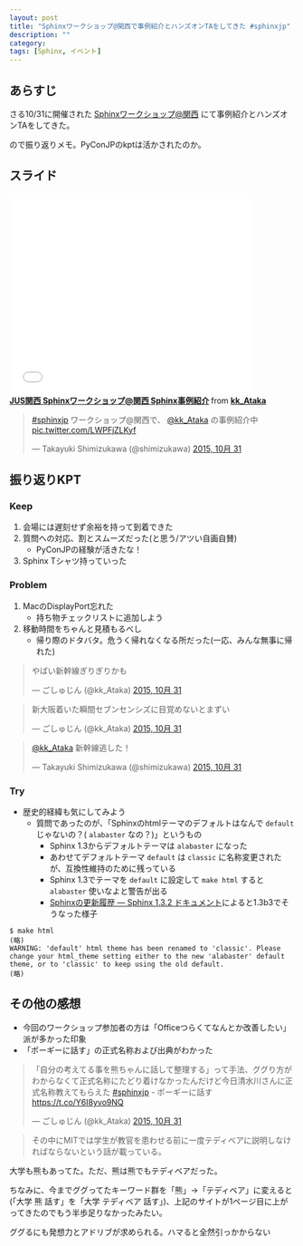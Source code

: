 ```yaml
---
layout: post
title: "Sphinxワークショップ@関西で事例紹介とハンズオンTAをしてきた #sphinxjp"
description: ""
category: 
tags: [Sphinx, イベント]
---
```


## あらすじ

さる10/31に開催された [Sphinxワークショップ@関西](https://japanunixsociety.doorkeeper.jp/events/32899) にて事例紹介とハンズオンTAをしてきた。

ので振り返りメモ。PyConJPのkptは活かされたのか。

## スライド

<iframe src="//www.slideshare.net/slideshow/embed_code/key/FH0j2dSC45Yqko" width="425" height="355" frameborder="0" marginwidth="0" marginheight="0" scrolling="no"> </iframe> <div style="margin-bottom:5px"> <strong> <a href="//www.slideshare.net/kk_Ataka/jus-sphinx-sphinx-54608065" title="JUS関西 Sphinxワークショップ@関西 Sphinx事例紹介" target="_blank">JUS関西 Sphinxワークショップ@関西 Sphinx事例紹介</a> </strong> from <strong><a href="//www.slideshare.net/kk_Ataka" target="_blank">kk_Ataka</a></strong> </div>

<blockquote class="twitter-tweet" lang="ja"><p lang="ja" dir="ltr"><a href="https://twitter.com/hashtag/sphinxjp?src=hash">#sphinxjp</a> ワークショップ@関西で、 <a href="https://twitter.com/kk_Ataka">@kk_Ataka</a> の事例紹介中 <a href="https://t.co/LWPFjZLKyf">pic.twitter.com/LWPFjZLKyf</a></p>&mdash; Takayuki Shimizukawa (@shimizukawa) <a href="https://twitter.com/shimizukawa/status/660324791375671297">2015, 10月 31</a></blockquote>
<script async src="//platform.twitter.com/widgets.js" charset="utf-8"></script>

## 振り返りKPT

### Keep

1. 会場には遅刻せず余裕を持って到着できた
1. 質問への対応、割とスムーズだった(と思う/アツい自画自賛)
    - PyConJPの経験が活きたな！
1. Sphinx Tシャツ持っていった

### Problem

1. MacのDisplayPort忘れた
    - 持ち物チェックリストに追加しよう
1. 移動時間をちゃんと見積もるべし
    - 帰り際のドタバタ。危うく帰れなくなる所だった(一応、みんな無事に帰れた)

<blockquote class="twitter-tweet" lang="ja"><p lang="ja" dir="ltr">やばい新幹線ぎりぎりかも</p>&mdash; ごしゅじん (@kk_Ataka) <a href="https://twitter.com/kk_Ataka/status/660429078990688256">2015, 10月 31</a></blockquote>
<script async src="//platform.twitter.com/widgets.js" charset="utf-8"></script>
<blockquote class="twitter-tweet" lang="ja"><p lang="ja" dir="ltr">新大阪着いた瞬間セブンセンシズに目覚めないとまずい</p>&mdash; ごしゅじん (@kk_Ataka) <a href="https://twitter.com/kk_Ataka/status/660429780626505729">2015, 10月 31</a></blockquote>
<script async src="//platform.twitter.com/widgets.js" charset="utf-8"></script>
<blockquote class="twitter-tweet" lang="ja"><p lang="ja" dir="ltr"><a href="https://twitter.com/kk_Ataka">@kk_Ataka</a> 新幹線逃した！</p>&mdash; Takayuki Shimizukawa (@shimizukawa) <a href="https://twitter.com/shimizukawa/status/660435286854209536">2015, 10月 31</a></blockquote>
<script async src="//platform.twitter.com/widgets.js" charset="utf-8"></script>

### Try

- 歴史的経緯も気にしてみよう
    - 質問であったのが、「Sphinxのhtmlテーマのデフォルトはなんで `default` じゃないの？( `alabaster` なの？)」というもの
        - Sphinx 1.3からデフォルトテーマは `alabaster` になった
        - あわせてデフォルトテーマ `default` は `classic` に名称変更されたが、互換性維持のために残っている
        - Sphinx 1.3でテーマを `default` に設定して `make html` すると `alabaster` 使いなよと警告が出る
        - [Sphinxの更新履歴 — Sphinx 1.3.2 ドキュメント](http://docs.sphinx-users.jp/changes.html)によると1.3b3でそうなった様子

```
$ make html
(略)
WARNING: 'default' html theme has been renamed to 'classic'. Please change your html_theme setting either to the new 'alabaster' default theme, or to 'classic' to keep using the old default.
(略)
```

## その他の感想

- 今回のワークショップ参加者の方は「Officeつらくてなんとか改善したい」派が多かった印象
- 「ポーギーに話す」の正式名称および出典がわかった

<blockquote class="twitter-tweet" lang="ja"><p lang="ja" dir="ltr">「自分の考えてる事を熊ちゃんに話して整理する」って手法、ググり方がわからなくて正式名称にたどり着けなかったんだけど今日清水川さんに正式名称教えてもらえた <a href="https://twitter.com/hashtag/sphinxjp?src=hash">#sphinxjp</a> - ポーギーに話す <a href="https://t.co/Y6I8yvo9NQ">https://t.co/Y6I8yvo9NQ</a></p>&mdash; ごしゅじん (@kk_Ataka) <a href="https://twitter.com/kk_Ataka/status/660419061218545664">2015, 10月 31</a></blockquote>
<script async src="//platform.twitter.com/widgets.js" charset="utf-8"></script>

> その中にMITでは学生が教官を患わせる前に一度テディベアに説明しなければならないという話が載っている。

大学も熊もあってた。ただ、熊は熊でもテディベアだった。

ちなみに、今までググってたキーワード群を「熊」->「テディベア」に変えると(「大学 熊 話す」を「大学 テディベア 話す」)、上記のサイトが1ページ目に上がってきたのでもう半歩足りなかったみたい。

ググるにも発想力とアドリブが求められる。ハマると全然引っかからない
